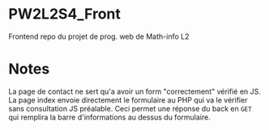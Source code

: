 # PW2L2S4_Front

Frontend repo du projet de prog. web de Math-info L2

# Notes
La page de contact ne sert qu'a avoir un form "correctement" vérifié en JS.
La page index envoie directement le formulaire au PHP qui va le vérifier sans consultation JS préalable.
Ceci permet une réponse du back en `GET` qui remplira la barre d'informations au dessus du formulaire.
